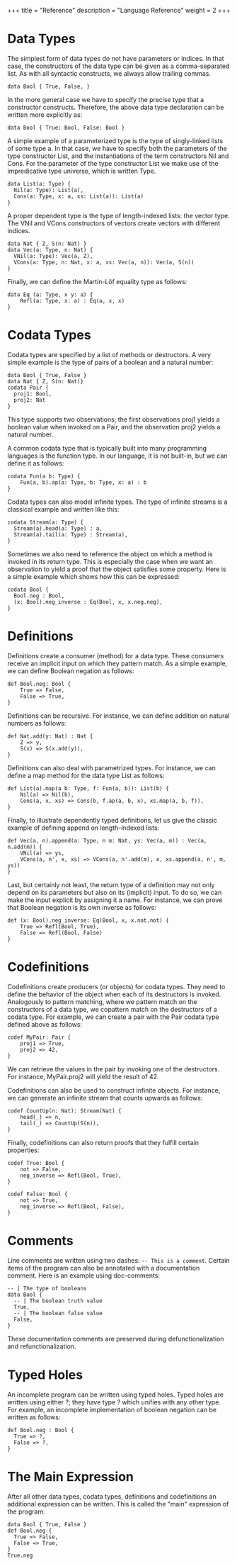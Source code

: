 +++
title = "Reference"
description = "Language Reference"
weight = 2
+++

# Data Types

The simplest form of data types do not have parameters or indices. In that case, the constructors of the data type can be given as a comma-separated list. As with all syntactic constructs, we always allow trailing commas.

```
data Bool { True, False, }
```

In the more general case we have to specify the precise type that a constructor constructs. Therefore, the above data type declaration can be written more explicitly as:

```
data Bool { True: Bool, False: Bool }
```

A simple example of a parameterized type is the type of singly-linked lists of some type a. In that case, we have to specify both the parameters of the type constructor List, and the instantiations of the term constructors Nil and Cons. For the parameter of the type constructor List we make use of the impredicative type universe, which is written Type.

```
data List(a: Type) {
  Nil(a: Type): List(a),
  Cons(a: Type, x: a, xs: List(a)): List(a)
}
```

A proper dependent type is the type of length-indexed lists: the vector type. The VNil and VCons constructors of vectors create vectors with different indices.

```
data Nat { Z, S(n: Nat) }
data Vec(a: Type, n: Nat) {
  VNil(a: Type): Vec(a, Z),
  VCons(a: Type, n: Nat, x: a, xs: Vec(a, n)): Vec(a, S(n))
}
```
Finally, we can define the Martin-Löf equality type as follows:

```
data Eq (a: Type, x y: a) {
    Refl(a: Type, x: a) : Eq(a, x, x)
}
```

# Codata Types

Codata types are specified by a list of methods or destructors. A very simple example is the type of pairs of a boolean and a natural number:

```
data Bool { True, False }
data Nat { Z, S(n: Nat)}
codata Pair {
  proj1: Bool,
  proj2: Nat
}
```

This type supports two observations; the first observations proj1 yields a boolean value when invoked on a Pair, and the observation proj2 yields a natural number.

A common codata type that is typically built into many programming languages is the function type. In our language, it is not built-in, but we can define it as follows:

```
codata Fun(a b: Type) {
    Fun(a, b).ap(a: Type, b: Type, x: a) : b
}
```

Codata types can also model infinite types. The type of infinite streams is a classical example and written like this:

```
codata Stream(a: Type) {
  Stream(a).head(a: Type) : a,
  Stream(a).tail(a: Type) : Stream(a),
}
```

Sometimes we also need to reference the object on which a method is invoked in its return type. This is especially the case when we want an observation to yield a proof that the object satisfies some property. Here is a simple example which shows how this can be expressed:
```
codata Bool {
  Bool.neg : Bool,
  (x: Bool).neg_inverse : Eq(Bool, x, x.neg.neg),
}
```

# Definitions

Definitions create a consumer (method) for a data type. These consumers receive an implicit input on which they pattern match. As a simple example, we can define Boolean negation as follows:

```
def Bool.neg: Bool {
    True => False,
    False => True,
}
```

Definitions can be recursive. For instance, we can define addition on natural numbers as follows:

```
def Nat.add(y: Nat) : Nat {
    Z => y,
    S(x) => S(x.add(y)),
}
```

Definitions can also deal with parametrized types. For instance, we can define a map method for the data type List as follows:

```
def List(a).map(a b: Type, f: Fun(a, b)): List(b) {
    Nil(a) => Nil(b),
    Cons(a, x, xs) => Cons(b, f.ap(a, b, x), xs.map(a, b, f)),
}
```

Finally, to illustrate dependently typed definitions, let us give the classic example of defining append on length-indexed lists:

```
def Vec(a, n).append(a: Type, n m: Nat, ys: Vec(a, m)) : Vec(a, n.add(m)) {
    VNil(a) => ys,
    VCons(a, n', x, xs) => VCons(a, n'.add(m), x, xs.append(a, n', m, ys))
}
```

Last, but certainly not least, the return type of a definition may not only depend on its parameters but also on its (implicit) input. To do so, we can make the input explicit by assigning it a name. For instance, we can prove that Boolean negation is its own inverse as follows:

```
def (x: Bool).neg_inverse: Eq(Bool, x, x.not.not) {
    True => Refl(Bool, True),
    False => Refl(Bool, False)
}
```

# Codefinitions

Codefinitions create producers (or objects) for codata types. They need to define the behavior of the object when each of its destructors is invoked. Analogously to pattern matching, where we pattern match on the constructors of a data type, we copattern match on the destructors of a codata type. For example, we can create a pair with the Pair codata type defined above as follows:

```
codef MyPair: Pair {
    proj1 => True,
    proj2 => 42,
}
```

We can retrieve the values in the pair by invoking one of the destructors. For instance, MyPair.proj2 will yield the result of 42.

Codefinitions can also be used to construct infinite objects. For instance, we can generate an infinite stream that counts upwards as follows:

```
codef CountUp(n: Nat): Stream(Nat) {
    head(_) => n,
    tail(_) => CountUp(S(n)),
}
```

Finally, codefinitions can also return proofs that they fulfill certain properties:

```
codef True: Bool {
    not => False,
    neg_inverse => Refl(Bool, True),
}
```

```
codef False: Bool {
    not => True,
    neg_inverse => Refl(Bool, False),
}
```

# Comments

Line comments are written using two dashes: `-- This is a comment`. Certain items of the program can also be annotated with a documentation comment. Here is an example using doc-comments:

```
-- | The type of booleans
data Bool {
  -- | The boolean truth value
  True,
  -- | The boolean false value
  False,
}
```

These documentation comments are preserved during defunctionalization and refunctionalization.

# Typed Holes

An incomplete program can be written using typed holes. Typed holes are written using either ?; they have type ? which unifies with any other type. For example, an incomplete implementation of boolean negation can be written as follows:

```
def Bool.neg : Bool {
  True => ?,
  False => ?,
}
```

# The Main Expression

After all other data types, codata types, definitions and codefinitions an additional expression can be written. This is called the "main" expression of the program.

```
data Bool { True, False }
def Bool.neg {
  True => False,
  False => True,
}
True.neg
```
